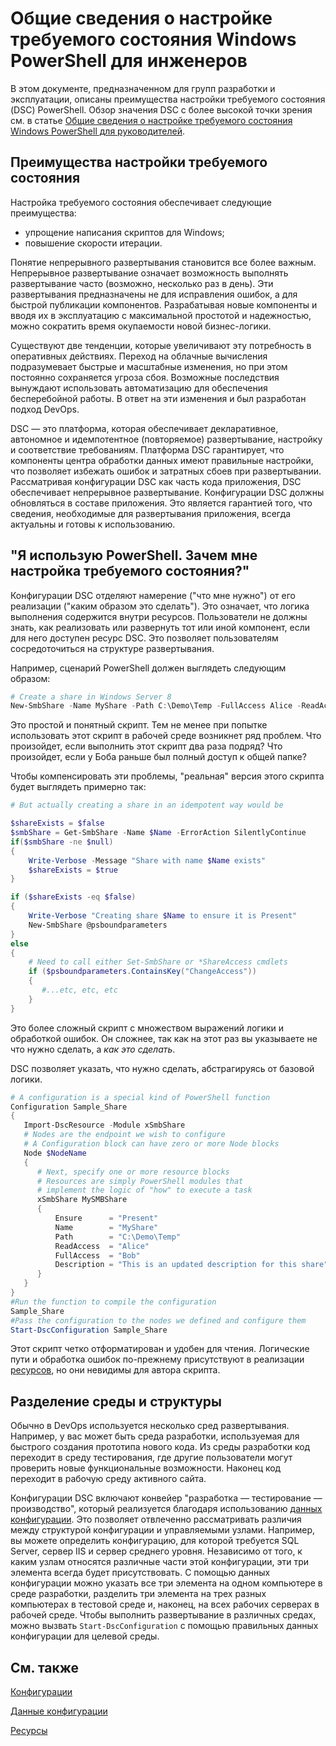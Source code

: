 # <a name="desired-state-configuration-overview-for-engineers"></a>Общие сведения о настройке требуемого состояния Windows PowerShell для инженеров #

В этом документе, предназначенном для групп разработки и эксплуатации, описаны преимущества настройки требуемого состояния (DSC) PowerShell.
Обзор значения DSC с более высокой точки зрения см. в статье [Общие сведения о настройке требуемого состояния Windows PowerShell для руководителей](decisionMaker.md).

## <a name="benefits-of-desired-state-configuration"></a>Преимущества настройки требуемого состояния

Настройка требуемого состояния обеспечивает следующие преимущества:
- упрощение написания скриптов для Windows;
- повышение скорости итерации.

Понятие непрерывного развертывания становится все более важным. Непрерывное развертывание означает возможность выполнять развертывание часто (возможно, несколько раз в день).
Эти развертывания предназначены не для исправления ошибок, а для быстрой публикации компонентов.
Разрабатывая новые компоненты и вводя их в эксплуатацию с максимальной простотой и надежностью, можно сократить время окупаемости новой бизнес-логики.

Существуют две тенденции, которые увеличивают эту потребность в оперативных действиях. Переход на облачные вычисления подразумевает быстрые и масштабные изменения, но при этом постоянно сохраняется угроза сбоя.
Возможные последствия вынуждают использовать автоматизацию для обеспечения бесперебойной работы.
В ответ на эти изменения и был разработан подход DevOps. 


DSC — это платформа, которая обеспечивает декларативное, автономное и идемпотентное (повторяемое) развертывание, настройку и соответствие требованиям.
Платформа DSC гарантирует, что компоненты центра обработки данных имеют правильные настройки, что позволяет избежать ошибок и затратных сбоев при развертывании.
Рассматривая конфигурации DSC как часть кода приложения, DSC обеспечивает непрерывное развертывание.
Конфигурации DSC должны обновляться в составе приложения. Это является гарантией того, что сведения, необходимые для развертывания приложения, всегда актуальны и готовы к использованию.


## <a name="i-have-powershell-why-do-i-need-desired-state-configuration"></a>"Я использую PowerShell. Зачем мне настройка требуемого состояния?"

Конфигурации DSC отделяют намерение ("что мне нужно") от его реализации ("каким образом это сделать").
Это означает, что логика выполнения содержится внутри ресурсов.
Пользователи не должны знать, как реализовать или развернуть тот или иной компонент, если для него доступен ресурс DSC.
Это позволяет пользователям сосредоточиться на структуре развертывания.

Например, сценарий PowerShell должен выглядеть следующим образом:
```powershell
# Create a share in Windows Server 8
New-SmbShare -Name MyShare -Path C:\Demo\Temp -FullAccess Alice -ReadAccess Bob
```
Это простой и понятный скрипт. Тем не менее при попытке использовать этот скрипт в рабочей среде возникнет ряд проблем.
Что произойдет, если выполнить этот скрипт два раза подряд?
Что произойдет, если у Боба раньше был полный доступ к общей папке? 

Чтобы компенсировать эти проблемы, "реальная" версия этого скрипта будет выглядеть примерно так:
```powershell
# But actually creating a share in an idempotent way would be

$shareExists = $false
$smbShare = Get-SmbShare -Name $Name -ErrorAction SilentlyContinue
if($smbShare -ne $null)
{
    Write-Verbose -Message "Share with name $Name exists"
    $shareExists = $true
}

if ($shareExists -eq $false)
{
    Write-Verbose "Creating share $Name to ensure it is Present"
    New-SmbShare @psboundparameters
}
else
{
    # Need to call either Set-SmbShare or *ShareAccess cmdlets
    if ($psboundparameters.ContainsKey("ChangeAccess"))
    {
       #...etc, etc, etc
    }
}
```

Это более сложный скрипт с множеством выражений логики и обработкой ошибок.
Он сложнее, так как на этот раз вы указываете не что нужно сделать, а *как это сделать*.

DSC позволяет указать, что нужно сделать, абстрагируясь от базовой логики.

```powershell
# A configuration is a special kind of PowerShell function
Configuration Sample_Share
{
   Import-DscResource -Module xSmbShare
   # Nodes are the endpoint we wish to configure
   # A Configuration block can have zero or more Node blocks
   Node $NodeName
   {
      # Next, specify one or more resource blocks
      # Resources are simply PowerShell modules that
      # implement the logic of "how" to execute a task
      xSmbShare MySMBShare
      {
          Ensure      = "Present" 
          Name        = "MyShare"
          Path        = "C:\Demo\Temp"  
          ReadAccess  = "Alice"
          FullAccess  = "Bob"
          Description = "This is an updated description for this share"
      }
   }
} 
#Run the function to compile the configuration
Sample_Share
#Pass the configuration to the nodes we defined and configure them
Start-DscConfiguration Sample_Share
```

Этот скрипт четко отформатирован и удобен для чтения.
Логические пути и обработка ошибок по-прежнему присутствуют в реализации [ресурсов](resources.md), но они невидимы для автора скрипта. 



## <a name="separating-environment-from-structure"></a>Разделение среды и структуры

Обычно в DevOps используется несколько сред развертывания. Например, у вас может быть среда разработки, используемая для быстрого создания прототипа нового кода.
Из среды разработки код переходит в среду тестирования, где другие пользователи могут проверить новые функциональные возможности.
Наконец код переходит в рабочую среду активного сайта.

Конфигурации DSC включают конвейер "разработка — тестирование — производство", который реализуется благодаря использованию [данных конфигурации](configData.md).
Это позволяет отвлеченно рассматривать различия между структурой конфигурации и управляемыми узлами.
Например, вы можете определить конфигурацию, для которой требуется SQL Server, сервер IIS и сервер среднего уровня. Независимо от того, к каким узлам относятся различные части этой конфигурации, эти три элемента всегда будет присутствовать.
С помощью данных конфигурации можно указать все три элемента на одном компьютере в среде разработки, разделить три элемента на трех разных компьютерах в тестовой среде и, наконец, на всех рабочих серверах в рабочей среде.
Чтобы выполнить развертывание в различных средах, можно вызвать `Start-DscConfiguration` с помощью правильных данных конфигурации для целевой среды. 

## <a name="see-also"></a>См. также

[Конфигурации](configurations.md)

[Данные конфигурации](configData.md)

[Ресурсы](resources.md)
